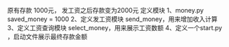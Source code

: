 原有存款 1000元， 发工资之后存款变为2000元 定义模块 1、money.py saved_money = 1000 2、定义发工资模块 send_money，用来增加收入计算 3、定义工资查询模块
select_money，用来展示工资数额 4、定义一个start.py ，启动文件展示最终存款金额